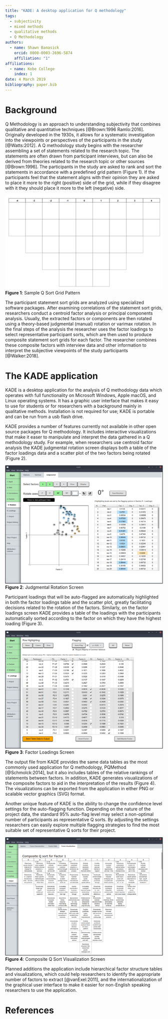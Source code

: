 ```yaml
---
title: "KADE: A desktop application for Q methodology"
tags:
  - subjectivity
  - mixed methods
  - qualitative methods
  - Q Methodology
authors:
  - name: Shawn Banasick
    orcid: 0000-0003-2696-5874
    affiliation: "1"
affiliations:
  - name: Kobe College
    index: 1
date: 4 March 2019
bibliography: paper.bib
---
```


# Background

Q Methodology is an approach to understanding subjectivity that combines qualitative and quantitative techniques [@Brown:1996 Ramlo:2016]. Originally developed in the 1930s, it allows for a systematic investigation into the viewpoints or perspectives of the participants in the study [@Watts:2012]. A Q methodology study begins with the researcher assembling a set of statements related to the research topic. The statements are often drawn from participant interviews, but can also be derived from theories related to the research topic or other sources [@Brown:1996]. The participants in the study are asked to rank and sort the statements in accordance with a predefined grid pattern (Figure 1). If the participants feel that the statement aligns with their opinion they are asked to place it more to the right (positive) side of the grid, while if they disagree with it they should place it more to the left (negative) side.

![Fig.1 - Sample Q Sort Grid Pattern](jossImage1.png)
**Figure 1**: Sample Q Sort Grid Pattern

The participant statement sort grids are analyzed using specialized software packages. After examining correlations of the statement sort grids, researchers conduct a centroid factor analysis or principal components analysis. Usually, the extracted factors or components are then rotated using a theory-based judgmental (manual) rotation or varimax rotation. In the final steps of the analysis the researcher uses the factor loadings to select representative participant sorts, which are then used to produce composite statement sort grids for each factor. The researcher combines these composite factors with interview data and other information to interpret the subjective viewpoints of the study participants [@Walker:2018].

# The KADE application

KADE is a desktop application for the analysis of Q methodology data which operates with full functionality on Microsoft Windows, Apple macOS, and Linux operating systems. It has a graphic user interface that makes it easy to use for students or for researchers with a background mainly in qualitative methods. Installation is not required for use; KADE is portable and can be run from a usb flash drive.

KADE provides a number of features currently not available in other open source packages for Q methodology. It includes interactive visualizations that make it easer to manipulate and interpret the data gathered in a Q methodology study. For example, when researchers use centroid factor analysis the KADE judgmental rotation screen displays both a table of the factor loadings data and a scatter plot of the two factors being rotated (Figure 2).

![Fig.2 - Judgmental Rotation Screen](jossImage2.png)
**Figure 2**: Judgmental Rotation Screen

Participant loadings that will be auto-flagged are automatically highlighted in both the factor loadings table and the scatter plot, greatly facilitating decisions related to the rotation of the factors. Similarly, on the factor loadings screen KADE provides a table of the loadings with the participants automatically sorted according to the factor on which they have the highest loading (Figure 3).

![Fig.3 - Factor Loadings Screen](jossImage3.png)
**Figure 3**: Factor Loadings Screen

The output file from KADE provides the same data tables as the most commonly used application for Q methodology, PQMethod [@Schmolck:2014], but it also includes tables of the relative rankings of statements between factors. In addition, KADE generates visualizations of the composite factors to aid in the interpretation of the results (Figure 4). The visualizations can be exported from the application in either PNG or scalable vector graphics (SVG) format.

Another unique feature of KADE is the ability to change the confidence level settings for the auto-flagging function. Depending on the nature of the project data, the standard 95% auto-flag level may select a non-optimal number of participants as representative Q sorts. By adjusting the settings researchers can easily explore multiple flagging strategies to find the most suitable set of representative Q sorts for their project.

![Fig.4 - Sample Composite Q Sort](jossImage4.png)
**Figure 4**: Composite Q Sort Visualization Screen

Planned additions the application include hierarchical factor structure tables and visualizations, which could help researchers to identify the appropriate number of factors to extract [@vanExel:2011], and the internationalization of the graphical user interface to make it easier for non-English speaking researchers to use the application.

# References
